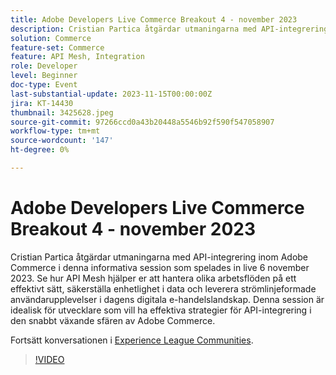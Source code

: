 ```yaml
---
title: Adobe Developers Live Commerce Breakout 4 - november 2023
description: Cristian Partica åtgärdar utmaningarna med API-integrering inom Adobe Commerce i denna informativa session som spelades in live 6 november 2023. Se hur API Mesh hjälper er att hantera olika arbetsflöden på ett effektivt sätt, säkerställa enhetlighet i data och leverera strömlinjeformade användarupplevelser i dagens digitala e-handelslandskap. Denna session är idealisk för utvecklare som vill ha effektiva strategier för API-integrering i den snabbt växande sfären av Adobe Commerce.
solution: Commerce
feature-set: Commerce
feature: API Mesh, Integration
role: Developer
level: Beginner
doc-type: Event
last-substantial-update: 2023-11-15T00:00:00Z
jira: KT-14430
thumbnail: 3425628.jpeg
source-git-commit: 97266ccd0a43b20448a5546b92f590f547058907
workflow-type: tm+mt
source-wordcount: '147'
ht-degree: 0%

---
```



# Adobe Developers Live Commerce Breakout 4 - november 2023

Cristian Partica åtgärdar utmaningarna med API-integrering inom Adobe Commerce i denna informativa session som spelades in live 6 november 2023. Se hur API Mesh hjälper er att hantera olika arbetsflöden på ett effektivt sätt, säkerställa enhetlighet i data och leverera strömlinjeformade användarupplevelser i dagens digitala e-handelslandskap. Denna session är idealisk för utvecklare som vill ha effektiva strategier för API-integrering i den snabbt växande sfären av Adobe Commerce.

Fortsätt konversationen i [Experience League Communities](https://adobe.ly/3ttN8tz).

>[!VIDEO](https://video.tv.adobe.com/v/3425628/?learn=on)
